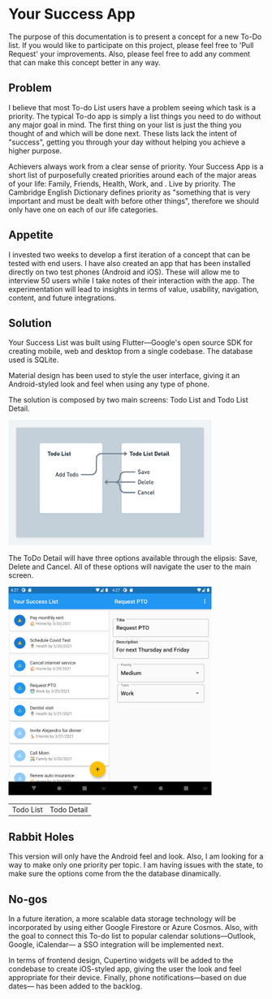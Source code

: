 # Your Success App

The purpose of this documentation is to present a concept for a new To-Do list. If you would like to participate on this project, please feel free to 'Pull Request' your improvements. Also, please feel free to add any comment that can make this concept better in any way.

## Problem

I believe that most To-do List users have a problem seeing which task is a priority. The typical To-do app is simply a list things you need to do without any major goal in mind. The first thing on your list is just the thing you thought of and which will be done next. These lists lack the intent of "success", getting you through your day without helping you achieve a higher purpose.

Achievers always work from a clear sense of priority. Your Success App is a short list of purposefully created priorities around each of the major areas of your life: Family, Friends, Health, Work, and . Live by priority. The Cambridge English Dictionary defines priority as "something that is very important and must be dealt with before other things", therefore we should only have one on each of our life categories.

## Appetite

I invested two weeks to develop a first iteration of a concept that can be tested with end users. I have also created an app that has been installed directly on two test phones (Android and iOS). These will allow me to interview 50 users while I take notes of their interaction with the app. The experimentation will lead to insights in terms of value, usability, navigation, content, and future integrations.

## Solution

Your Success List was built using Flutter—Google's open source SDK for creating mobile, web and desktop from a single codebase. The database used is SQLite.  

Material design has been used to style the user interface, giving it an Android-styled look and feel when using any type of phone. 
 
The solution is composed by two main screens: Todo List and Todo List Detail.

<img src="/lib/images/sketch%201.0.png" width="400">

The ToDo Detail will have three options available through the elipsis: Save, Delete and Cancel. All of these options will navigate the user to the main screen.


<table>
  <tr>
    <td>Todo List</td>
    <td>Todo Detail</td>
  </tr>
  <tr>
    <img src="./lib/images/Todo%20List%201.0.png" alt="Todo List" width="200">
    <img src="./lib/images/Todo%20Detail%201.0.png"alt="Todo List Detail" width="200">
 </table>


## Rabbit Holes

This version will only have the Android feel and look. Also, I am looking for a way to make only one priority per topic. I am having issues with the state, to make sure the options come from the the database dinamically. 

## No-gos

In a future iteration, a more scalable data storage technology will be incorporated by using either Google Firestore or Azure Cosmos. Also, with the goal to connect this To-do list to popular calendar solutions—Outlook, Google, iCalendar— a SSO integration will be implemented next.

In terms of frontend design, Cupertino widgets will be added to the condebase to create iOS-styled app, giving the user the look and feel appropriate for their device. Finally, phone notifications—based on due dates— has been added to the backlog.





